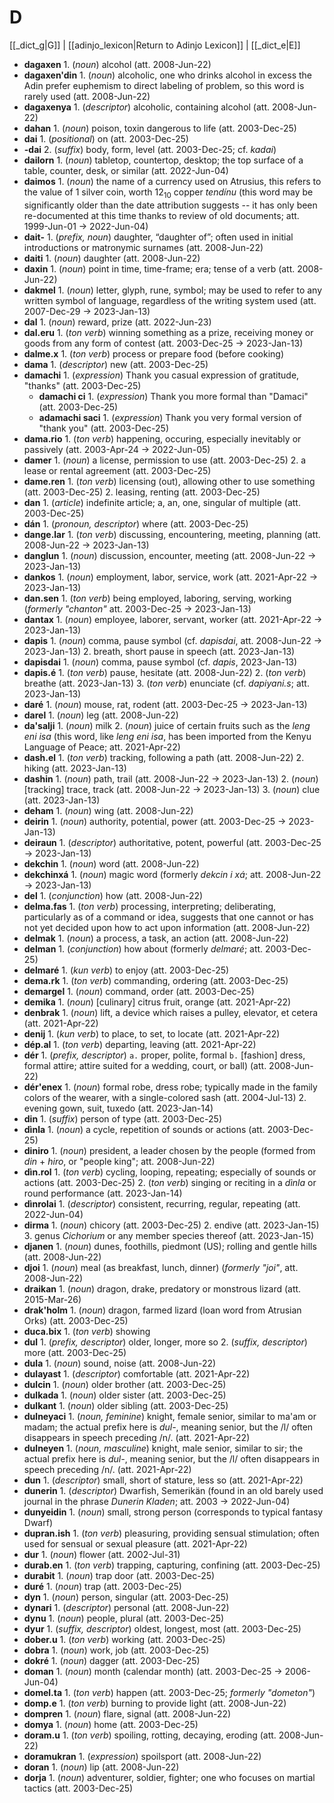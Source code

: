 # D
[[_dict_g|G]] | [[adinjo_lexicon|Return to Adinjo Lexicon]] | [[_dict_e|E]]

- **dagaxen** 1. (_noun_) alcohol (att. 2008-Jun-22)
- **dagaxen'din** 1. (_noun_) alcoholic, one who drinks alcohol in excess the Adin prefer euphemism to direct labeling of problem, so this word is rarely used (att. 2008-Jun-22)
- **dagaxenya** 1. (_descriptor_) alcoholic, containing alcohol (att. 2008-Jun-22)
- **dahan** 1. (_noun_) poison, toxin dangerous to life (att. 2003-Dec-25)
- **dai** 1. (_positional_) on (att. 2003-Dec-25)
- **-dai** 2. (_suffix_) body, form, level (att. 2003-Dec-25; cf. _kadai_)
- **dailorn** 1. (_noun_) tabletop, countertop, desktop; the top surface of a table, counter, desk, or similar (att. 2022-Jun-04)
- **daimos** 1. (_noun_) the name of a currency used on Atrusius, this refers to the value of 1 silver coin, worth ${12_{10}}$ copper _tendínu_ (this word may be significantly older than the date attribution suggests -- it has only been re-documented at this time thanks to review of old documents; att. 1999-Jun-01 ${\rightarrow}$ 2022-Jun-04)
- **dait-** 1. (_prefix, noun_) daughter, “daughter of”; often used in initial introductions or matronymic surnames (att. 2008-Jun-22)
- **daiti** 1. (_noun_) daughter (att. 2008-Jun-22)
- **daxin** 1. (_noun_) point in time, time-frame; era; tense of a verb (att. 2008-Jun-22)
- **dakmel** 1. (_noun_) letter, glyph, rune, symbol; may be used to refer to any written symbol of language, regardless of the writing system used (att. 2007-Dec-29 ${\rightarrow}$ 2023-Jan-13)
- **dal** 1. (_noun_) reward, prize  (att. 2022-Jun-23)
- **dal.eru** 1. (_ton verb_) winning something as a prize, receiving money or goods from any form of contest (att. 2003-Dec-25 ${\rightarrow}$ 2023-Jan-13)
- **dalme.x** 1. (_ton verb_) process or prepare food (before cooking)
- **dama** 1. (_descriptor_) new (att. 2003-Dec-25)
- **damachi** 1. (_expression_) Thank you casual expression of gratitude, "thanks" (att. 2003-Dec-25)
  - **damachi ci** 1. (_expression_) Thank you more formal than "Damaci" (att. 2003-Dec-25)
  - **adamachi saci** 1. (_expression_) Thank you very formal version of "thank you" (att. 2003-Dec-25)
- **dama.rio** 1. (_ton verb_) happening, occuring, especially inevitably or passively (att. 2003-Apr-24 ${\rightarrow}$ 2022-Jun-05)
- **damer** 1. (_noun_) a license, permission to use (att. 2003-Dec-25) 2. a lease or rental agreement (att. 2003-Dec-25)
- **dame.ren** 1. (_ton verb_) licensing (out), allowing other to use something (att. 2003-Dec-25) 2. leasing, renting (att. 2003-Dec-25)
- **dan** 1. (_article_) indefinite article; a, an, one, singular of multiple (att. 2003-Dec-25)
- **dán** 1. (_pronoun, descriptor_) where (att. 2003-Dec-25)
- **dange.lar** 1. (_ton verb_) discussing, encountering, meeting, planning (att. 2008-Jun-22 ${\rightarrow}$ 2023-Jan-13)
- **danglun** 1. (_noun_) discussion, encounter, meeting (att. 2008-Jun-22  ${\rightarrow}$ 2023-Jan-13)
- **dankos** 1. (_noun_) employment, labor, service, work (att. 2021-Apr-22  ${\rightarrow}$ 2023-Jan-13)
- **dan.sen** 1. (_ton verb_) being employed, laboring, serving, working (_formerly "chanton"_ att. 2003-Dec-25 ${\rightarrow}$ 2023-Jan-13)
- **dantax** 1. (_noun_) employee, laborer, servant, worker (att. 2021-Apr-22 ${\rightarrow}$ 2023-Jan-13)
- **dapis** 1. (_noun_) comma, pause symbol (cf. _dapisdai_, att. 2008-Jun-22 ${\rightarrow}$ 2023-Jan-13) 2. breath, short pause in speech (att. 2023-Jan-13)
- **dapisdai** 1. (_noun_) comma, pause symbol (cf. _dapis_, 2023-Jan-13)
- **dapis.é** 1. (_ton verb_) pause, hesitate (att. 2008-Jun-22) 2. (_ton verb_) breathe (att. 2023-Jan-13) 3. (_ton verb_) enunciate (cf. _dapiyani.s_; att. 2023-Jan-13)
- **daré** 1. (_noun_) mouse, rat, rodent (att. 2003-Dec-25  ${\rightarrow}$ 2023-Jan-13)
- **darel** 1. (_noun_) leg (att. 2008-Jun-22)
- **da'salji** 1. (_noun_) milk 2. (_noun_) juice of certain fruits such as the _leng eni isa_ (this word, like _leng eni isa_, has been imported from the Kenyu Language of Peace; att. 2021-Apr-22)
- **dash.el** 1. (_ton verb_) tracking, following a path (att. 2008-Jun-22) 2. hiking (att. 2023-Jan-13)
- **dashin** 1. (_noun_) path, trail (att. 2008-Jun-22 ${\rightarrow}$ 2023-Jan-13) 2. (_noun_) \[tracking\] trace, track (att. 2008-Jun-22 ${\rightarrow}$ 2023-Jan-13) 3. (_noun_) clue (att. 2023-Jan-13)
- **deham** 1. (_noun_) wing (att. 2008-Jun-22)
- **deirin** 1. (_noun_) authority, potential, power (att. 2003-Dec-25 ${\rightarrow}$ 2023-Jan-13)
- **deiraun** 1. (_descriptor_) authoritative, potent, powerful (att. 2003-Dec-25 ${\rightarrow}$ 2023-Jan-13)
- **dekchin** 1. (_noun_) word (att. 2008-Jun-22)
- **dekchinxá** 1. (_noun_) magic word (formerly _dekcin i xá_; att. 2008-Jun-22 ${\rightarrow}$ 2023-Jan-13)
- **del** 1. (_conjunction_) how (att. 2008-Jun-22)
- **delma.fas** 1. (_ton verb_) processing, interpreting; deliberating, particularly as of a command or idea, suggests that one cannot or has not yet decided upon how to act upon information (att. 2008-Jun-22)
- **delmak** 1. (_noun_) a process, a task, an action (att. 2008-Jun-22)
- **delman** 1. (_conjunction_) how about (formerly _delmaré_; att. 2003-Dec-25)
- **delmaré** 1. (_kun verb_) to enjoy (att. 2003-Dec-25)
- **dema.rk** 1. (_ton verb_) commanding, ordering (att. 2003-Dec-25)
- **demargel** 1. (_noun_) command, order (att. 2003-Dec-25)
- **demika** 1. (_noun_) \[culinary\] citrus fruit, orange (att. 2021-Apr-22)
- **denbrak** 1. (_noun_) lift, a device which raises a pulley, elevator, et cetera (att. 2021-Apr-22)
- **denij** 1. (_kun verb_) to place, to set, to locate (att. 2021-Apr-22)
- **dép.al** 1. (_ton verb_) departing, leaving (att. 2021-Apr-22)
- **dér** 1. (_prefix, descriptor_) `a.` proper, polite, formal `b.` \[fashion\] dress, formal attire; attire suited for a wedding, court, or ball) (att. 2008-Jun-22)
- **dér'enex** 1. (_noun_) formal robe, dress robe; typically made in the family colors of the wearer, with a single-colored sash (att. 2004-Jul-13) 2. evening gown, suit, tuxedo (att. 2023-Jan-14)
- **din** 1. (_suffix_) person of type (att. 2003-Dec-25)
- **dìnla** 1. (_noun_) a cycle, repetition of sounds or actions (att. 2003-Dec-25)
- **diniro** 1. (_noun_) president, a leader chosen by the people (formed from _din_ + _hiro_, or "people king"; att. 2008-Jun-22)
- **dìn.rol** 1. (_ton verb_) cycling, looping, repeating; especially of sounds or actions (att. 2003-Dec-25) 2. (_ton verb_) singing or reciting in a _dìnla_ or round performance (att. 2023-Jan-14)
- **dìnrolai** 1. (_descriptor_) consistent, recurring, regular, repeating (att. 2022-Jun-04)
- **dirma** 1. (_noun_) chicory (att. 2003-Dec-25) 2. endive (att. 2023-Jan-15) 3. genus _Cichorium_ or any member species thereof (att. 2023-Jan-15)
- **djanen** 1. (_noun_) dunes, foothills, piedmont (US); rolling and gentle hills (att. 2008-Jun-22)
- **djoi** 1. (_noun_) meal (as breakfast, lunch, dinner) (_formerly "joi"_, att. 2008-Jun-22)
- **draikan** 1. (_noun_) dragon, drake, predatory or monstrous lizard (att. 2015-Mar-26)
- **drak'holm** 1. (_noun_) dragon, farmed lizard (loan word from Atrusian Orks) (att. 2003-Dec-25)
- **duca.bix** 1. (_ton verb_) showing
- **dul** 1. (_prefix, descriptor_) older, longer, more so 2. (_suffix, descriptor_) more (att. 2003-Dec-25)
- **dula** 1. (_noun_) sound, noise (att. 2008-Jun-22)
- **dulayast** 1. (_descriptor_) comfortable (att. 2021-Apr-22)
- **dulcin** 1. (_noun_) older brother (att. 2003-Dec-25)
- **dulkada** 1. (_noun_) older sister (att. 2003-Dec-25)
- **dulkant** 1. (_noun_) older sibling (att. 2003-Dec-25)
- **dulneyaci** 1. (_noun, feminine_) knight, female senior, similar to ma'am or madam; the actual prefix here is _dul-_, meaning senior, but the /l/ often disappears in speech preceding /n/. (att. 2021-Apr-22)
- **dulneyen** 1. (_noun, masculine_) knight, male senior, similar to sir; the actual prefix here is _dul-_, meaning senior, but the /l/ often disappears in speech preceding /n/. (att. 2021-Apr-22)
- **dun** 1. (_descriptor_) small, short of stature, less so (att. 2021-Apr-22)
- **dunerin** 1. (_descriptor_) Dwarfish, Semerikän (found in an old barely used journal in the phrase _Dunerin Kladen_; att. 2003 ${\rightarrow}$ 2022-Jun-04)
- **dunyeidin** 1. (_noun_) small, strong person (corresponds to typical fantasy Dwarf)
- **dupran.ish** 1. (_ton verb_) pleasuring, providing sensual stimulation; often used for sensual or sexual pleasure (att. 2021-Apr-22)
- **dur** 1. (_noun_) flower (att. 2002-Jul-31)
- **durab.en** 1. (_ton verb_) trapping, capturing, confining (att. 2003-Dec-25)
- **durabit** 1. (_noun_) trap door (att. 2003-Dec-25)
- **duré** 1. (_noun_) trap (att. 2003-Dec-25)
- **dyn** 1. (_noun_) person, singular (att. 2003-Dec-25)
- **dynari** 1. (_descriptor_) personal (att. 2008-Jun-22)
- **dynu** 1. (_noun_) people, plural (att. 2003-Dec-25)
- **dyur** 1. (_suffix, descriptor_) oldest, longest, most (att. 2003-Dec-25)
- **dober.u** 1. (_ton verb_) working (att. 2003-Dec-25)
- **dobra** 1. (_noun_) work, job (att. 2003-Dec-25)
- **dokré** 1. (_noun_) dagger (att. 2003-Dec-25)
- **doman** 1. (_noun_) month (calendar month) (att. 2003-Dec-25 ${\rightarrow}$ 2006-Jun-04)
- **domel.ta** 1. (_ton verb_) happen (att. 2003-Dec-25; _formerly "dometon"_)
- **domp.e** 1. (_ton verb_) burning to provide light (att. 2008-Jun-22)
- **dompren** 1. (_noun_) flare, signal (att. 2008-Jun-22)
- **domya** 1. (_noun_) home (att. 2003-Dec-25)
- **doram.u** 1. (_ton verb_) spoiling, rotting, decaying, eroding (att. 2008-Jun-22)
- **doramukran** 1. (_expression_) spoilsport (att. 2008-Jun-22)
- **doran** 1. (_noun_) lip (att. 2008-Jun-22)
- **dorja** 1. (_noun_) adventurer, soldier, fighter; one who focuses on martial tactics (att. 2003-Dec-25)

